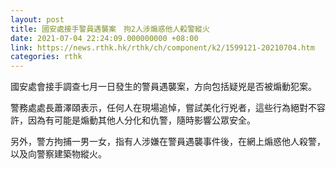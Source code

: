 ```yaml
---
layout: post
title: 國安處接手警員遇襲案　拘2人涉煽惑他人殺警縱火
date: 2021-07-04 22:24:09.000000000 +08:00
link: https://news.rthk.hk/rthk/ch/component/k2/1599121-20210704.htm
categories: rthk
---
```


國安處會接手調查七月一日發生的警員遇襲案，方向包括疑兇是否被煽動犯案。

警務處處長蕭澤頤表示，任何人在現場追悼，嘗試美化行兇者，這些行為絕對不容許，因為有可能是煽動其他人分化和仇警，隨時影響公眾安全。

另外，警方拘捕一男一女，指有人涉嫌在警員遇襲事件後，在網上煽惑他人殺警，以及向警察建築物縱火。
